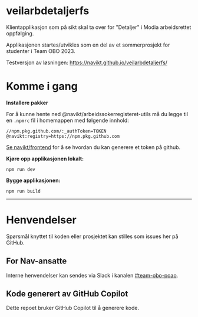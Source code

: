# veilarbdetaljerfs

Klientapplikasjon som på sikt skal ta over for "Detaljer" i Modia arbeidsrettet oppfølging.

Applikasjonen startes/utvikles som en del av et sommerprosjekt for studenter i Team OBO 2023.

Testversjon av løsningen: https://navikt.github.io/veilarbdetaljerfs/

# Komme i gang
**Installere pakker**

For å kunne hente ned @navikt/arbeidssokerregisteret-utils må du legge til en `.npmrc` fil i homemappen med følgende innhold:

```shell
//npm.pkg.github.com/:_authToken=TOKEN
@navikt:registry=https://npm.pkg.github.com
```
[Se navikt/frontend](https://github.com/navikt/frontend?tab=readme-ov-file#installere-pakker-lokalt) for å se hvordan du kan generere et token på github.

**Kjøre opp applikasjonen lokalt:**

```shell
npm run dev
```

**Bygge applikasjonen:**

```shell
npm run build
```

---

# Henvendelser

Spørsmål knyttet til koden eller prosjektet kan stilles som issues her på GitHub.

## For Nav-ansatte

Interne henvendelser kan sendes via Slack i kanalen [#team-obo-poao](https://nav-it.slack.com/archives/C02G0292ULW).

## Kode generert av GitHub Copilot

Dette repoet bruker GitHub Copilot til å generere kode.
